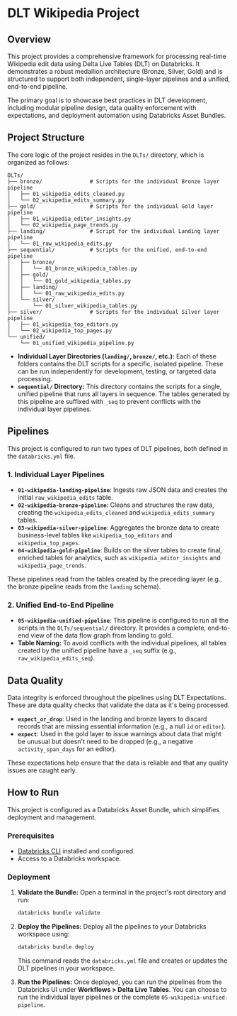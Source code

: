 # DLT Wikipedia Project

## Overview

This project provides a comprehensive framework for processing real-time Wikipedia edit data using Delta Live Tables (DLT) on Databricks. It demonstrates a robust medallion architecture (Bronze, Silver, Gold) and is structured to support both independent, single-layer pipelines and a unified, end-to-end pipeline.

The primary goal is to showcase best practices in DLT development, including modular pipeline design, data quality enforcement with expectations, and deployment automation using Databricks Asset Bundles.

## Project Structure

The core logic of the project resides in the `DLTs/` directory, which is organized as follows:

```
DLTs/
├── bronze/               # Scripts for the individual Bronze layer pipeline
│   ├── 01_wikipedia_edits_cleaned.py
│   └── 02_wikipedia_edits_summary.py
├── gold/                 # Scripts for the individual Gold layer pipeline
│   ├── 01_wikipedia_editor_insights.py
│   └── 02_wikipedia_page_trends.py
├── landing/              # Script for the individual Landing layer pipeline
│   └── 01_raw_wikipedia_edits.py
├── sequential/           # Scripts for the unified, end-to-end pipeline
│   ├── bronze/
│   │   └── 01_bronze_wikipedia_tables.py
│   ├── gold/
│   │   └── 01_gold_wikipedia_tables.py
│   ├── landing/
│   │   └── 01_raw_wikipedia_edits.py
│   └── silver/
│       └── 01_silver_wikipedia_tables.py
├── silver/               # Scripts for the individual Silver layer pipeline
│   ├── 01_wikipedia_top_editors.py
│   └── 02_wikipedia_top_pages.py
└── unified/
    └── 01_unified_wikipedia_pipeline.py
```

-   **Individual Layer Directories (`landing/`, `bronze/`, etc.):** Each of these folders contains the DLT scripts for a specific, isolated pipeline. These can be run independently for development, testing, or targeted data processing.
-   **`sequential/` Directory:** This directory contains the scripts for a single, unified pipeline that runs all layers in sequence. The tables generated by this pipeline are suffixed with `_seq` to prevent conflicts with the individual layer pipelines.

## Pipelines

This project is configured to run two types of DLT pipelines, both defined in the `databricks.yml` file.

### 1. Individual Layer Pipelines

-   **`01-wikipedia-landing-pipeline`**: Ingests raw JSON data and creates the initial `raw_wikipedia_edits` table.
-   **`02-wikipedia-bronze-pipeline`**: Cleans and structures the raw data, creating the `wikipedia_edits_cleaned` and `wikipedia_edits_summary` tables.
-   **`03-wikipedia-silver-pipeline`**: Aggregates the bronze data to create business-level tables like `wikipedia_top_editors` and `wikipedia_top_pages`.
-   **`04-wikipedia-gold-pipeline`**: Builds on the silver tables to create final, enriched tables for analytics, such as `wikipedia_editor_insights` and `wikipedia_page_trends`.

These pipelines read from the tables created by the preceding layer (e.g., the bronze pipeline reads from the `landing` schema).

### 2. Unified End-to-End Pipeline

-   **`05-wikipedia-unified-pipeline`**: This pipeline is configured to run all the scripts in the `DLTs/sequential/` directory. It provides a complete, end-to-end view of the data flow graph from landing to gold.
-   **Table Naming:** To avoid conflicts with the individual pipelines, all tables created by the unified pipeline have a `_seq` suffix (e.g., `raw_wikipedia_edits_seq`).

## Data Quality

Data integrity is enforced throughout the pipelines using DLT Expectations. These are data quality checks that validate the data as it's being processed.

-   **`expect_or_drop`**: Used in the landing and bronze layers to discard records that are missing essential information (e.g., a null `id` or `editor`).
-   **`expect`**: Used in the gold layer to issue warnings about data that might be unusual but doesn't need to be dropped (e.g., a negative `activity_span_days` for an editor).

These expectations help ensure that the data is reliable and that any quality issues are caught early.

## How to Run

This project is configured as a Databricks Asset Bundle, which simplifies deployment and management.

### Prerequisites

-   [Databricks CLI](https://docs.databricks.com/en/dev-tools/cli/index.html) installed and configured.
-   Access to a Databricks workspace.

### Deployment

1.  **Validate the Bundle:**
    Open a terminal in the project's root directory and run:
    ```bash
    databricks bundle validate
    ```

2.  **Deploy the Pipelines:**
    Deploy all the pipelines to your Databricks workspace using:
    ```bash
    databricks bundle deploy
    ```
    This command reads the `databricks.yml` file and creates or updates the DLT pipelines in your workspace.

3.  **Run the Pipelines:**
    Once deployed, you can run the pipelines from the Databricks UI under **Workflows > Delta Live Tables**. You can choose to run the individual layer pipelines or the complete `05-wikipedia-unified-pipeline`.
